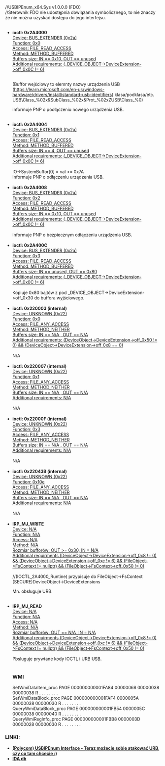 //USBIPEnum_x64.Sys v1.0.0.0 (FDO)<br/>
//Sterownik FDO nie udostępnia dowiązania symbolicznego, to nie znaczy że nie można uzyskać dostępu do jego interfejsu.<br/>
<br/>
<ul>
<li><b>ioctl: 0x2A4000</b></li>
<u>Device:  BUS_EXTENDER (0x2a)</u><br/>
<u>Function: 0x0</u><br/>
<u>Access: FILE_READ_ACCESS</u><br/>
<u>Method: METHOD_BUFFERED</u><br/>
<u>Buffers size: IN == 0x10, OUT == unused</u><br/>
<u>Additional requirements: (_DEVICE_OBJECT->DeviceExtension->off_0x0C != 6)</u><br/>
<br/>

(Buffor wejściowy to elemnty nazwy urządzenia USB (https://learn.microsoft.com/en-us/windows-hardware/drivers/install/standard-usb-identifiers) klasa/podklasa/etc. 
USB\Class_%02x&SubClass_%02x&Prot_%02xZUSB\Class_%0)

informuje PNP o podłączeniu nowego urządzenia USB.
<br/>
<br/>
<li><b>ioctl: 0x2A4004</b></li>
<u>Device:  BUS_EXTENDER (0x2a)</u><br/>
<u>Function: 0x1</u><br/>
<u>Access: FILE_READ_ACCESS</u><br/>
<u>Method: METHOD_BUFFERED</u><br/>
<u>Buffers size: IN == 4, OUT == unused</u><br/>
<u>Additional requirements: (_DEVICE_OBJECT->DeviceExtension->off_0x0C != 6)</u><br/>
<br/>
IO->SystemBuffor[0] = val <= 0x7A
<br/>
informuje PNP o odłączeniu urządzenia USB.
<br/>
<br/>
<li><b>ioctl: 0x2A4008</b></li>
<u>Device:  BUS_EXTENDER (0x2a)</u><br/>
<u>Function: 0x2</u><br/>
<u>Access: FILE_READ_ACCESS</u><br/>
<u>Method: METHOD_BUFFERED</u><br/>
<u>Buffers size: IN == 0x10, OUT == unused</u><br/>
<u>Additional requirements: (_DEVICE_OBJECT->DeviceExtension->off_0x0C != 6)</u><br/>
<br/>
informuje PNP o bezpiecznym odłączeniu urządzenia USB.
<br/>
<br/>
<li><b>ioctl: 0x2A400C</b></li>
<u>Device:  BUS_EXTENDER (0x2a)</u><br/>
<u>Function: 0x3</u><br/>
<u>Access: FILE_READ_ACCESS</u><br/>
<u>Method: METHOD_BUFFERED</u><br/>
<u>Buffers size: IN == unused, OUT == 0x80</u><br/>
<u>Additional requirements: (_DEVICE_OBJECT->DeviceExtension->off_0x0C != 6)</u><br/>
<br/>
Kopiuje 0x80 bajtów z pod _DEVICE_OBJECT->DeviceExtension->off_0x30 do buffora wyjściowego.
<br/>
<br/>
<li><b>ioctl: 0x220003 (internal)</b></li>
<u>Device:  UNKNOWN (0x22)</u><br/>
<u>Function: 0x0</u><br/>
<u>Access: FILE_ANY_ACCESS</u><br/>
<u>Method: METHOD_NEITHER</u><br/>
<u>Buffers size: IN == N/A , OUT == N/A</u><br/>
<u>Additional requirements: (DeviceObject->DeviceExtension->off_0x50 != 0) && (DeviceObject->DeviceExtension->off_0x8 == 0)</u><br/>
<br/>
N/A
<br/>
<br/>
<li><b>ioctl: 0x220007 (internal)</b></li>
<u>Device:  UNKNOWN (0x22)</u><br/>
<u>Function: 0x1</u><br/>
<u>Access: FILE_ANY_ACCESS</u><br/>
<u>Method: METHOD_NEITHER</u><br/>
<u>Buffers size: IN == N/A , OUT == N/A</u><br/>
<u>Additional requirements: N/A</u><br/>
<br/>
N/A
<br/>
<br/>
<li><b>ioctl: 0x22000F (internal)</b></li>
<u>Device:  UNKNOWN (0x22)</u><br/>
<u>Function: 0x3</u><br/>
<u>Access: FILE_ANY_ACCESS</u><br/>
<u>Method: METHOD_NEITHER</u><br/>
<u>Buffers size: IN == N/A , OUT == N/A</u><br/>
<u>Additional requirements: N/A</u><br/>
<br/>
N/A
<br/>
<br/>
<li><b>ioctl: 0x22043B (internal)</b></li>
<u>Device:  UNKNOWN (0x22)</u><br/>
<u>Function: 0x10e</u><br/>
<u>Access: FILE_ANY_ACCESS</u><br/>
<u>Method: METHOD_NEITHER</u><br/>
<u>Buffers size: IN == N/A , OUT == N/A</u><br/>
<u>Additional requirements: N/A</u><br/>
<br/>
N/A
<br/>
<br/>
<li><b>IRP_MJ_WRITE</b></li>
<u>Device: N/A</u><br/>
<u>Function: N/A</u><br/>
<u>Access: N/A</u><br/>
<u>Method: N/A</u><br/>
<u>Rozmiar bufforów: OUT >= 0x30, IN = N/A</u><br/>
<u>Additional requirments (DeviceObject->DeviceExtension->off_0x8 != 0) && (DeviceObject->DeviceExtension->off_0xc != 6) && (FileObject->FsContext != nullptr) &&
                       (FileObject->FsContext->off_0x50 != 0)</u><br/>
<br/>
//(IOCTL_2A4000_Runtine) przypisuje do FileObject->FsContext (SECURE)DeviceObject->DeviceExtensions<br/>

Mn. obsługuje URB.
<br/>
<br/>
<li><b>IRP_MJ_READ</b></li>
<u>Device: N/A</u><br/>
<u>Function: N/A</u><br/>
<u>Access: N/A</u><br/>
<u>Method: N/A</u><br/>
<u>Rozmiar bufforów: OUT == N/A, IN = N/A</u><br/>
<u>Additional requirments (DeviceObject->DeviceExtension->off_0x8 != 0) && (DeviceObject->DeviceExtension->off_0xc != 6) && (FileObject->FsContext != nullptr) &&
                       (FileObject->FsContext->off_0x50 != 0)</u><br/>
<br/>
Pbsluguje prywtane kody IOCTL i URB USB.
<br/>
<br/>
<h3>WMI</h3>

SetWmiDataItem_proc	PAGE	000000000001FA84	00000068	00000038	00000038	R	.	.	.	.	.	.	.	.<br/>
SetWmiDataBlock_proc	PAGE	000000000001FAF4	0000005A	00000038	00000030	R	.	.	.	.	.	.	.	.<br/>
QueryWmiDataBlock_proc	PAGE	000000000001FB54	0000005C	00000038	00000040	R	.	.	.	.	.	.	.	.<br/>
QueryWmiRegInfo_proc	PAGE	000000000001FBB8	0000003D	00000028	00000030	R	.	.	.	.	.	.	.	.<br/>

</ul>

<h3>LINKI:</h3>

<ul>
<li><b>
<a href="https://github.com/4337/SAST-DAST-RE/blob/main/Polycom-BToE-Enumerator-1.0.0.0-(USBIPEnum_x64.Sys)/USBIPEnum_x64_interface.cpp" target="_blank">(Polycom) USBIPEnum Interface - Teraz możecie sobie atakować URB, czy co tam chcecie :)</a>
</b></li>
<li><b>
<a href="https://github.com/4337/SAST-DAST-RE/blob/main/Polycom-BToE-Enumerator-1.0.0.0-(USBIPEnum_x64.Sys)/USBIPEnum_x64.Sys.i64" target="_blank">IDA db</a>
</b></li>
</ul>